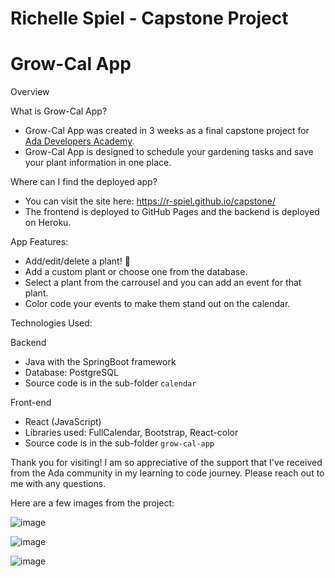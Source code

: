 # Richelle Spiel - Capstone Project

# Grow-Cal App

Overview

What is Grow-Cal App? 
* Grow-Cal App was created in 3 weeks as a final capstone project for [Ada Developers Academy](https://adadevelopersacademy.org/).
* Grow-Cal App is designed to schedule your gardening tasks and save your plant information in one place.

Where can I find the deployed app? 
* You can visit the site here: https://r-spiel.github.io/capstone/
* The frontend is deployed to GitHub Pages and the backend is deployed on Heroku.  

App Features: 
* Add/edit/delete a plant! 🌱 
* Add a custom plant or choose one from the database.
* Select a plant from the carrousel and you can add an event for that plant.
* Color code your events to make them stand out on the calendar.

Technologies Used: 

Backend
* Java with the SpringBoot framework
* Database: PostgreSQL
* Source code is in the sub-folder `calendar`

Front-end
* React (JavaScript)
* Libraries used: FullCalendar, Bootstrap, React-color
* Source code is in the sub-folder `grow-cal-app`

Thank you for visiting! 
I am so appreciative of the support that I've received from the Ada community in my learning to code journey. 
Please reach out to me with any questions.  

Here are a few images from the project:

![image](https://user-images.githubusercontent.com/47701091/118087095-de7bc480-b379-11eb-938c-07803f2a05d0.png)


![image](https://user-images.githubusercontent.com/47701091/118087008-b5f3ca80-b379-11eb-8834-95c096ca6b44.png)


![image](https://user-images.githubusercontent.com/47701091/118086634-23532b80-b379-11eb-80a5-e70502d8ce6b.png)
